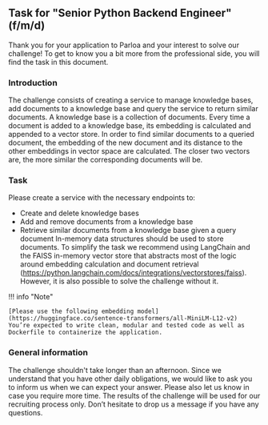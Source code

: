 ## Task for "Senior Python Backend Engineer" (f/m/d)

Thank you for your application to Parloa and your interest to solve our challenge!
To get to know you a bit more from the professional side, you will find the task in this document.

### Introduction

The challenge consists of creating a service to manage knowledge bases, add documents to a knowledge base and query the service to return similar documents.
A knowledge base is a collection of documents. Every time a document is added to a knowledge base, its embedding is calculated and appended to a vector store. In order to find similar documents to a queried document, the embedding of the new document and its distance to the other embeddings in vector space are calculated. The closer two vectors are, the more similar the corresponding documents will be.

### Task

Please create a service with the necessary endpoints to:

- Create and delete knowledge bases
- Add and remove documents from a knowledge base
- Retrieve similar documents from a knowledge base given a query document
  In-memory data structures should be used to store documents. To simplify the task we recommend using LangChain and the FAISS in-memory vector store that abstracts most of the logic around embedding calculation and document retrieval (https://python.langchain.com/docs/integrations/vectorstores/faiss). However, it is also possible to solve the challenge without it.

!!! info "Note"

    [Please use the following embedding model](https://huggingface.co/sentence-transformers/all-MiniLM-L12-v2)
    You’re expected to write clean, modular and tested code as well as Dockerfile to containerize the application.

### General information

The challenge shouldn't take longer than an afternoon. Since we understand that you have other daily obligations, we would like to ask you to inform us when we can expect your answer. Please also let us know in case you require more time. The results of the challenge will be used for our recruiting process only.
Don’t hesitate to drop us a message if you have any questions.
